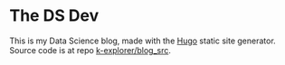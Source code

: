 # The DS Dev
This is my Data Science blog, made with the [Hugo](https://gohugo.io) static site generator. Source code is at repo [k-explorer/blog_src](https://github.com/k-explorer/blog_src).
